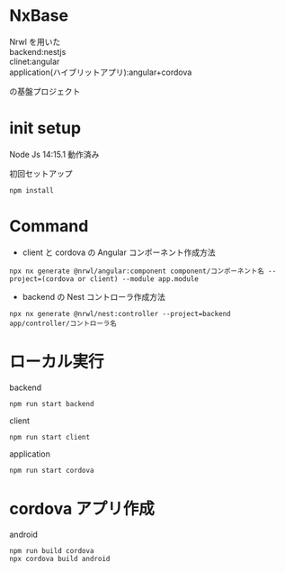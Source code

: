 # NxBase

Nrwl を用いた  
backend:nestjs  
clinet:angular  
application(ハイブリットアプリ):angular+cordova

の基盤プロジェクト

# init setup

Node Js 14:15.1 動作済み

初回セットアップ

```
npm install
```

# Command

- client と cordova の Angular コンポーネント作成方法

```
npx nx generate @nrwl/angular:component component/コンポーネント名 --project=(cordova or client) --module app.module
```

- backend の Nest コントローラ作成方法

```
npx nx generate @nrwl/nest:controller --project=backend app/controller/コントローラ名
```

# ローカル実行

backend

```
npm run start backend
```

client

```
npm run start client
```

application

```
npm run start cordova
```

# cordova アプリ作成

android

```
npm run build cordova
npx cordova build android
```
